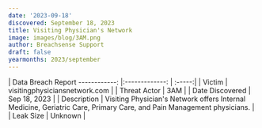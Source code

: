 ```yaml
---
date: '2023-09-18'
discovered: September 18, 2023
title: Visiting Physician's Network
image: images/blog/3AM.png
author: Breachsense Support
draft: false
yearmonths: 2023/september
---
```



| Data Breach Report
------------:     |:-------------:    | :-----:|
| Victim      | visitingphysiciansnetwork.com      | 
| Threat Actor      | 3AM      | 
| Date Discovered      | Sep 18, 2023      | 
| Description      | Visiting Physician's Network offers Internal Medicine, Geriatric Care, Primary Care, and Pain Management physicians.      | 
| Leak Size      | Unknown      | 

